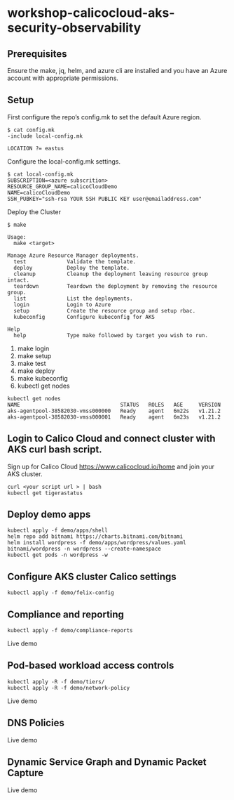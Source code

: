 # workshop-calicocloud-aks-security-observability

## Prerequisites

Ensure the make, jq, helm, and azure cli are installed and you have an Azure account with appropriate permissions.

## Setup

First configure the repo’s config.mk to set the default Azure region.

```
$ cat config.mk
-include local-config.mk

LOCATION ?= eastus
```

Configure the local-config.mk settings.

```
$ cat local-config.mk
SUBSCRIPTION=<azure subscrition>
RESOURCE_GROUP_NAME=calicoCloudDemo
NAME=calicoCloudDemo
SSH_PUBKEY="ssh-rsa YOUR SSH PUBLIC KEY user@emailaddress.com"
```

Deploy the Cluster

```
$ make

Usage:
  make <target>

Manage Azure Resource Manager deployments.
  test             Validate the template.
  deploy           Deploy the template.
  cleanup          Cleanup the deployment leaving resource group intact.
  teardown         Teardown the deployment by removing the resource group.
  list             List the deployments.
  login            Login to Azure
  setup            Create the resource group and setup rbac.
  kubeconfig       Configure kubeconfig for AKS

Help
  help             Type make followed by target you wish to run.
```

1. make login
2. make setup
3. make test
4. make deploy
5. make kubeconfig
6. kubectl get nodes

```
kubectl get nodes
NAME                                STATUS   ROLES   AGE     VERSION
aks-agentpool-38582030-vmss000000   Ready    agent   6m22s   v1.21.2
aks-agentpool-38582030-vmss000001   Ready    agent   6m23s   v1.21.2
```

## Login to Calico Cloud and connect cluster with AKS curl bash script.

Sign up for Calico Cloud https://www.calicocloud.io/home and join your AKS cluster.

```
curl <your script url > | bash
kubectl get tigerastatus
```

## Deploy demo apps

```
kubectl apply -f demo/apps/shell
helm repo add bitnami https://charts.bitnami.com/bitnami
helm install wordpress -f demo/apps/wordpress/values.yaml bitnami/wordpress -n wordpress --create-namespace
kubectl get pods -n wordpress -w
```

## Configure AKS cluster Calico settings

```
kubectl apply -f demo/felix-config
```

## Compliance and reporting

```
kubectl apply -f demo/compliance-reports
```

Live demo

## Pod-based workload access controls

```
kubectl apply -R -f demo/tiers/
kubectl apply -R -f demo/network-policy
```

Live demo

## DNS Policies

Live demo

## Dynamic Service Graph and Dynamic Packet Capture

Live demo
